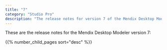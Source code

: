 ```yaml
---
title: "7"
category: "Studio Pro"
description: "The release notes for version 7 of the Mendix Desktop Modeler."
---
```


These are the release notes for the Mendix Desktop Modeler version 7:

{{% number_child_pages sort="desc" %}}
